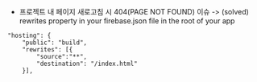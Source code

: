 - 프로젝트 내 페이지 새로고침 시 404(PAGE NOT FOUND) 이슈
   -> (solved) rewrites property in your firebase.json file in the root of your app
```
"hosting": {
    "public": "build",
    "rewrites": [{
        "source":"**",
        "destination": "/index.html"
    }],
```    
